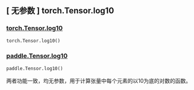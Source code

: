 ## [ 无参数 ] torch.Tensor.log10

### [torch.Tensor.log10](https://pytorch.org/docs/stable/generated/torch.Tensor.log10.html#torch.Tensor.log10)

```python
torch.Tensor.log10()
```

### [paddle.Tensor.log10](https://www.paddlepaddle.org.cn/documentation/docs/api/paddle/Tensor_cn.html#log10-name-none)

```python
paddle.Tensor.log10()
```

两者功能一致，均无参数，用于计算张量中每个元素的以10为底的对数的函数。

